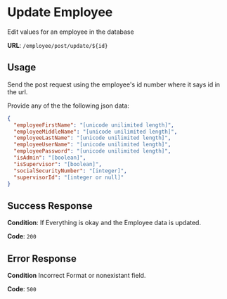 # Update Employee

Edit values for an employee in the database

**URL**: `/employee/post/update/${id}`

## Usage

Send the post request using the employee's id number where it says id in the url.

Provide any of the the following json data:

```json
{
  "employeeFirstName": "[unicode unilimited length]",
  "employeeMiddleName": "[unicode unilimited length]",
  "employeeLastName": "[unicode unilimited length]",
  "employeeUserName": "[unicode unilimited length]",
  "employeePassword": "[unicode unilimited length]",
  "isAdmin": "[boolean]",
  "isSupervisor": "[boolean]",
  "socialSecurityNumber": "[integer]",
  "supervisorId": "[integer or null]"
}
```

## Success Response

**Condition**: If Everything is okay and the Employee data is updated.

**Code**: `200`

## Error Response

**Condition** Incorrect Format or nonexistant field.

**Code**: `500`
